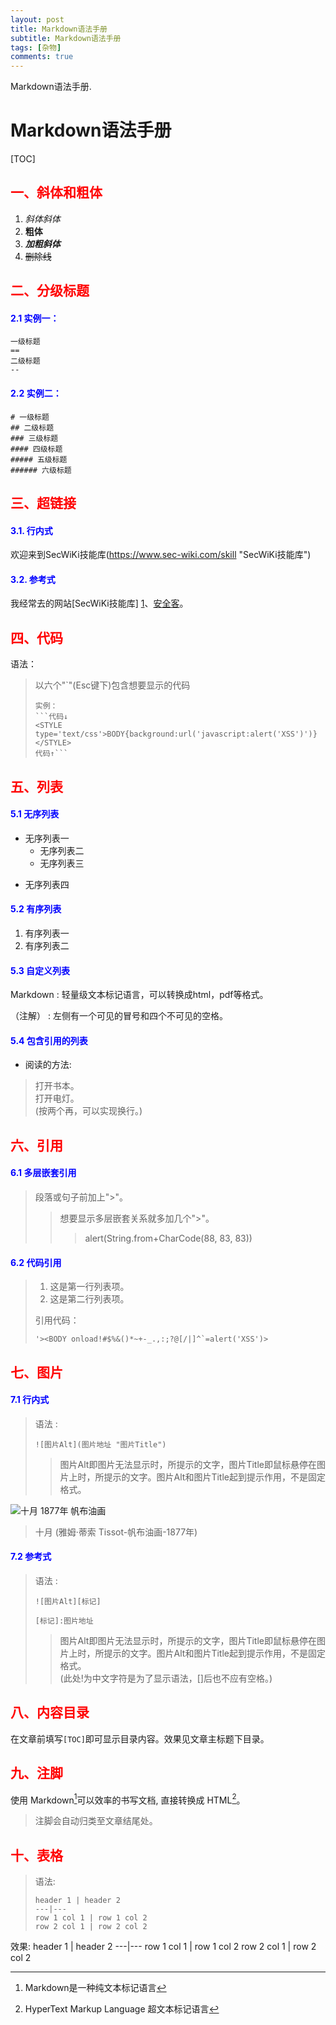 ```yaml
---
layout: post
title: Markdown语法手册
subtitle: Markdown语法手册
tags: [杂物]
comments: true
---
```


Markdown语法手册.

# Markdown语法手册
[TOC]
## <font color = 'red'>一、斜体和粗体</font>
1. *斜体*_斜体_
2. **粗体**
3. ***加粗斜体***
4. ~~删除线~~

## <font color = 'red'>二、分级标题</font>

#### <font color = 'blue'>2.1 实例一：</font>
```
一级标题
==
二级标题
--
```
#### <font color = 'blue'>2.2 实例二：</font>
```
# 一级标题
## 二级标题
### 三级标题
#### 四级标题
##### 五级标题
###### 六级标题
```
## <font color = 'red'>三、超链接</font>
#### <font color = 'blue'>3.1. 行内式</font>
欢迎来到SecWiKi技能库(https://www.sec-wiki.com/skill "SecWiKi技能库")
#### <font color = 'blue'>3.2. 参考式</font>
我经常去的网站[SecWiKi技能库] [1]、[安全客][2]。

[1]:https://www.sec-wiki.com/skill "SecWiKi技能库"
[2]:http://bobao.360.cn/ "安全客"
## <font color = 'red'>四、代码</font>
语法：
>以六个"`"(Esc键下)包含想要显示的代码
>```
>实例：
>```代码↓
><STYLE type='text/css'>BODY{background:url('javascript:alert('XSS')')}</STYLE>
>代码↑```
>```

## <font color = 'red'>五、列表</font>
#### <font color = 'blue'>5.1 无序列表</font>
- 无序列表一
  + 无序列表二
  - 无序列表三
* 无序列表四

#### <font color = 'blue'>5.2 有序列表</font>
1. 有序列表一
2. 有序列表二

#### <font color = 'blue'>5.3 自定义列表</font>
Markdown
:    轻量级文本标记语言，可以转换成html，pdf等格式。

（注解）
:   左侧有一个可见的冒号和四个不可见的空格。

#### <font color = 'blue'>5.4 包含引用的列表</font>
*   阅读的方法:
> 打开书本。  
> 打开电灯。  
> (按两个<Space>再<Enter>，可以实现换行。)

## <font color = 'red'>六、引用</font>

#### <font color = 'blue'>6.1 多层嵌套引用</font>

> 段落或句子前加上">"。
>> 想要显示多层嵌套关系就多加几个">"。  
>>> alert(String.from+CharCode(88, 83, 83))

#### <font color = 'blue'>6.2 代码引用</font>

> 1.   这是第一行列表项。
> 2.   这是第二行列表项。
> 
> 引用代码：
> 
>     '><BODY onload!#$%&()*~+-_.,:;?@[/|]^`=alert('XSS')>

## <font color = 'red'>七、图片</font>
#### <font color = 'blue'>7.1 行内式</font>
> 语法 : 
>```
>![图片Alt](图片地址 "图片Title")
>```
>>图片Alt即图片无法显示时，所提示的文字，图片Title即鼠标悬停在图片上时，所提示的文字。图片Alt和图片Title起到提示作用，不是固定格式。  

![十月 1877年 帆布油画](http://b75.photo.store.qq.com/psu?/bf0ec436-161a-4504-87cf-a58c9228ea72/slq6XUf.Xazte7J5dBNCX9ayKmfHdA2UYHCRflg5fqI!/b/YQTGuyzFbgAAYs4utyz3bgAA&bo=WAIgAwAAAAABBFo!&rf=viewer_4 "十月 1877年 帆布油画")

>十月 (雅姆·蒂索 Tissot-帆布油画-1877年)

#### <font color = 'blue'>7.2 参考式</font>
> 语法 :
>```
>![图片Alt][标记]
>
>[标记]:图片地址
>```
>>图片Alt即图片无法显示时，所提示的文字，图片Title即鼠标悬停在图片上时，所提示的文字。图片Alt和图片Title起到提示作用，不是固定格式。  
(此处!为中文字符是为了显示语法，[]后也不应有空格。)

## <font color = 'red'>八、内容目录</font>
在文章前填写```[TOC]```即可显示目录内容。效果见文章主标题下目录。

## <font color = 'red'>九、注脚</font>
使用 Markdown[^1]可以效率的书写文档, 直接转换成 HTML[^2]。
[^1]:Markdown是一种纯文本标记语言
[^2]:HyperText Markup Language 超文本标记语言
> 注脚会自动归类至文章结尾处。

## <font color = 'red'>十、表格</font>
>语法:
>```
>header 1 | header 2
>---|---
>row 1 col 1 | row 1 col 2
>row 2 col 1 | row 2 col 2
>```
效果:
header 1 | header 2
---|---
row 1 col 1 | row 1 col 2
row 2 col 1 | row 2 col 2